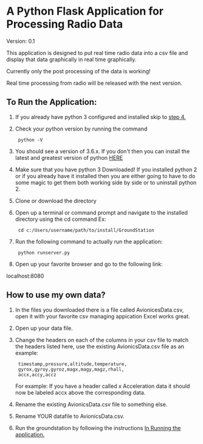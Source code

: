 # A Python Flask Application for Processing Radio Data

Version: 0.1

This application is designed to put real time radio data
into a csv file and display that data graphically in 
real time graphically.

Currently only the post processing of the data is working!

Real time processing from radio will be released with
the next version.

<a name="RunApp"></a>
## To Run the Application:
1. If you already have python 3 configured and installed skip
to [step 4.](#Step4)
1. Check your python version by running the command

        python -V
        
1. You should see a version of 3.6.x. If you don't then
you can install the latest and greatest version of python 
[HERE ](https://www.python.org/downloads/)

1. Make sure that you have python 3 Downloaded!
If you installed python 2 or if you already have it installed
then you are either going to have to do some magic to get them both working
side by side or to uninstall python 2. 

    <a name="Step4"></a>
1. Clone or download the directory
1. Open up a terminal or command prompt and navigate to 
the installed directory using the cd command
Ex: 

        cd c:/Users/username/path/to/install/GroundStation

1. Run the following command to actually run the application:

        python runserver.py
        
1. Open up your favorite browser and go to the following link:

localhost:8080
        
        
## How to use my own data?
1. In the files you downloaded there is a file called 
AvionicesData.csv, open it with your favorite csv managing appication
Excel works great.

1. Open up your data file.

1. Change the headers on each of the columns in your 
csv file to match the headers listed here, use the
existing AvionicsData.csv file as an example:

        timestamp,pressure,altitude,temperature,
        gyrox,gyroy,gyroz,magx,magy,magz,rhall,
        accx,accy,accz

    For example: If you have a header called x Acceleration data
    it should now be labeled accx above the corresponding data.

1. Rename the existing AvionicsData.csv file to something
else.

1. Rename YOUR datafile to AvionicsData.csv. 

1. Run the groundstation by following the instructions
[In Running the application.](#RunApp)

